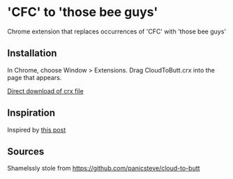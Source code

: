 'CFC' to 'those bee guys'
=============

Chrome extension that replaces occurrences of 'CFC' with 'those bee guys'

Installation
------------

In Chrome, choose Window > Extensions.  Drag CloudToButt.crx into the page that appears.

[Direct download of crx file](https://github.com/maraaaa/cfc-to-those-bee-guys/blob/master/cfc-to-those-bee-guys.crx?raw=true)

Inspiration
------------
Inspired by [this post](https://www.reddit.com/r/Eve/comments/4da16f/this_guy_gets_it/d1p3g47)

Sources
------------
Shamelssly stole from https://github.com/panicsteve/cloud-to-butt
